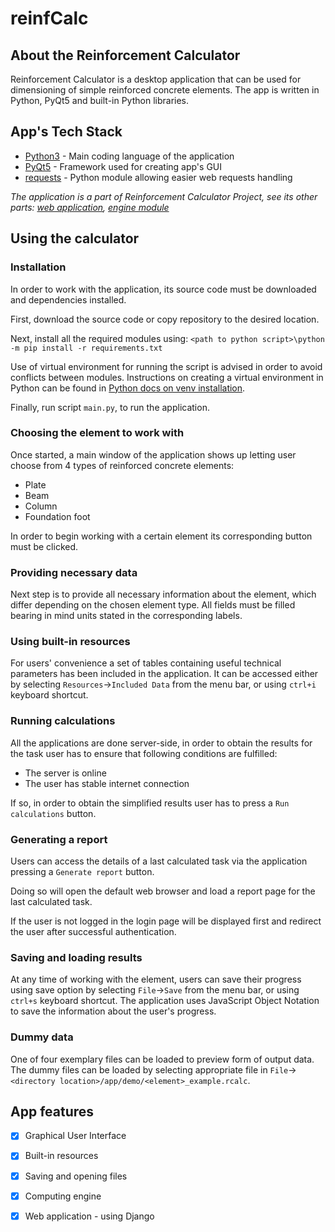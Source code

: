 # reinfCalc

## About the Reinforcement Calculator

Reinforcement Calculator is a desktop application that can be used for dimensioning of simple reinforced concrete elements.
The app is written in Python, PyQt5 and built-in Python libraries.

## App's Tech Stack

   - [Python3] - Main coding language of the application
   - [PyQt5] - Framework used for creating app's GUI
   - [requests] - Python module allowing easier web requests handling

*The application is a part of Reinforcement Calculator Project, see its other parts: [web application], [engine module]*


## Using the calculator

### Installation

In order to work with the application, its source code must be downloaded and dependencies installed.

First, download the source code or copy repository to the desired location.

Next, install all the required modules using: `<path to python script>\python -m pip install -r requirements.txt`

Use of virtual environment for running the script is advised in order to avoid conflicts between modules.
Instructions on creating a virtual environment in Python can be found in [Python docs on venv installation].

Finally, run script `main.py`, to run the application.

### Choosing the element to work with

Once started, a main window of the application shows up letting user choose from 4 types of reinforced concrete elements:
- Plate
- Beam
- Column
- Foundation foot

In order to begin working with a certain element its corresponding button must be clicked.

### Providing necessary data

Next step is to provide all necessary information about the element, which differ depending on the chosen element type.
All fields must be filled bearing in mind units stated in the corresponding labels.

### Using built-in resources

For users' convenience a set of tables containing useful technical parameters has been included in the application.
It can be accessed either by selecting `Resources`->`Included Data` from the menu bar, or using `ctrl+i` keyboard shortcut.

### Running calculations

All the applications are done server-side, in order to obtain the results for the task user has to ensure that following conditions are fulfilled:
- The server is online
- The user has stable internet connection

If so, in order to obtain the simplified results user has to press a `Run calculations` button.

### Generating a report

Users can access the details of a last calculated task via the application pressing a `Generate report` button.

Doing so will open the default web browser and load a report page for the last calculated task.

If the user is not logged in the login page will be displayed first and redirect the user after successful authentication.

### Saving and loading results

At any time of working with the element, users can save their progress using save option by selecting `File`->`Save` from the menu bar,
or using `ctrl+s` keyboard shortcut.
The application uses JavaScript Object Notation to save the information about the user's progress. 

### Dummy data

One of four exemplary files can be loaded to preview form of output data.
The dummy files can be loaded by selecting appropriate file in `File`->`<directory location>/app/demo/<element>_example.rcalc`.

## App features

- [x] Graphical User Interface
- [x] Built-in resources
- [x] Saving and opening files
- [x] Computing engine
- [x] Web application - using Django

   [Python3]: <https://www.python.org/> 
   [Django]: <https://www.djangoproject.com/>
   [PyQt5]: <https://riverbankcomputing.com/software/pyqt/intro> 
   [Web application]: <https://github.com/michalkowal66/reinfCalcServer>
   [engine module]: <https://github.com/michalkowal66/reinfCalcEngine>
   [Python docs on venv installation]: <https://docs.python.org/3/library/venv.html>
   [requests]: <https://requests.readthedocs.io/en/latest/>